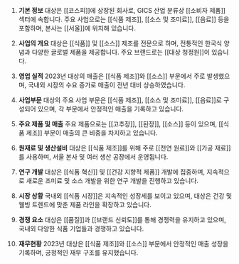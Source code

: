1. **기본 정보**
대상은 [[코스피]]에 상장된 회사로, GICS 산업 분류상 [[소비자 제품]] 섹터에 속합니다. 주요 사업으로는 [[식품 제조]], [[소스 및 조미료]], [[음료]] 등을 포함하며, 본사는 [[서울]]에 위치해 있습니다.

2. **사업의 개요**
대상은 [[식품]] 및 [[소스]] 제조를 전문으로 하며, 전통적인 한국식 양념과 다양한 글로벌 제품을 제공합니다. 주요 브랜드로는 [[대상 청정원]]이 있습니다.

3. **영업 실적**
2023년 대상의 매출은 [[식품 제조]]와 [[소스]] 부문에서 주로 발생했으며, 국내외 시장의 수요 증가로 매출이 전년 대비 상승하였습니다.

4. **사업부문**
대상의 주요 사업 부문은 [[식품 제조]], [[소스 및 조미료]], [[음료]]로 구성되어 있으며, 각 부문에서 안정적인 매출을 기록하고 있습니다.

5. **주요 제품 및 매출**
주요 제품으로는 [[고추장]], [[된장]], [[소스]] 등이 있으며, [[식품 제조]] 부문이 매출의 큰 비중을 차지하고 있습니다.

6. **원재료 및 생산설비**
대상은 [[식품 제조]]를 위해 주로 [[천연 원료]]와 [[가공 재료]]를 사용하며, 서울 본사 및 여러 생산 공장에서 운영됩니다.

7. **연구 개발**
대상은 [[식품 혁신]] 및 [[건강 지향적 제품]] 개발에 집중하며, 지속적으로 새로운 조미료 및 소스 개발을 위한 연구 개발을 진행하고 있습니다.

8. **시장 상황**
국내외 [[식품 시장]]은 지속적인 성장세를 보이고 있으며, 대상은 건강 및 웰빙 트렌드에 맞춘 제품 라인을 확장하고 있습니다.

9. **경쟁 요소**
대상은 [[품질]]과 [[브랜드 신뢰도]]를 통해 경쟁력을 유지하고 있으며, 국내외 다양한 식품 기업들과 경쟁하고 있습니다.

10. **재무현황**
2023년 대상은 [[식품 제조]]와 [[소스]] 부문에서 안정적인 매출 성장을 기록하며, 긍정적인 재무 구조를 유지했습니다.
